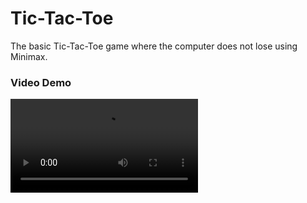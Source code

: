 # Tic-Tac-Toe
The basic Tic-Tac-Toe game where the computer does not lose using Minimax.


### Video Demo
<video controls src="demo-1.mp4" title="Video-Demo"></video>